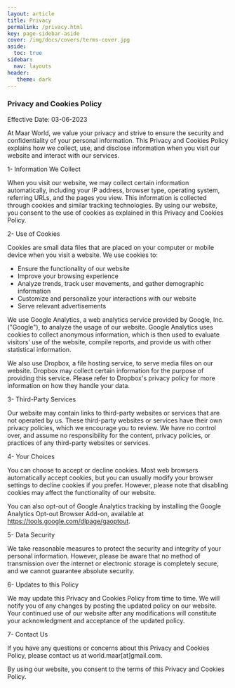 ```yaml
---
layout: article
title: Privacy
permalink: /privacy.html
key: page-sidebar-aside
cover: /img/docs/covers/terms-cover.jpg
aside:
  toc: true
sidebar:
  nav: layouts
header:
   theme: dark
---
```


### Privacy and Cookies Policy

Effective Date: 03-06-2023

At Maar World, we value your privacy and strive to ensure the security and confidentiality of your personal information. This Privacy and Cookies Policy explains how we collect, use, and disclose information when you visit our website and interact with our services.

1- Information We Collect

When you visit our website, we may collect certain information automatically, including your IP address, browser type, operating system, referring URLs, and the pages you view. This information is collected through cookies and similar tracking technologies. By using our website, you consent to the use of cookies as explained in this Privacy and Cookies Policy.

2- Use of Cookies

Cookies are small data files that are placed on your computer or mobile device when you visit a website. We use cookies to:

- Ensure the functionality of our website
- Improve your browsing experience
- Analyze trends, track user movements, and gather demographic information
- Customize and personalize your interactions with our website
- Serve relevant advertisements

We use Google Analytics, a web analytics service provided by Google, Inc. ("Google"), to analyze the usage of our website. Google Analytics uses cookies to collect anonymous information, which is then used to evaluate visitors' use of the website, compile reports, and provide us with other statistical information.

We also use Dropbox, a file hosting service, to serve media files on our website. Dropbox may collect certain information for the purpose of providing this service. Please refer to Dropbox's privacy policy for more information on how they handle your data.

3- Third-Party Services

Our website may contain links to third-party websites or services that are not operated by us. These third-party websites or services have their own privacy policies, which we encourage you to review. We have no control over, and assume no responsibility for the content, privacy policies, or practices of any third-party websites or services.

4- Your Choices

You can choose to accept or decline cookies. Most web browsers automatically accept cookies, but you can usually modify your browser settings to decline cookies if you prefer. However, please note that disabling cookies may affect the functionality of our website.

You can also opt-out of Google Analytics tracking by installing the Google Analytics Opt-out Browser Add-on, available at https://tools.google.com/dlpage/gaoptout.

5- Data Security

We take reasonable measures to protect the security and integrity of your personal information. However, please be aware that no method of transmission over the internet or electronic storage is completely secure, and we cannot guarantee absolute security.

6- Updates to this Policy

We may update this Privacy and Cookies Policy from time to time. We will notify you of any changes by posting the updated policy on our website. Your continued use of our website after any modifications will constitute your acknowledgment and acceptance of the updated policy.

7- Contact Us

If you have any questions or concerns about this Privacy and Cookies Policy, please contact us at world.maar[at]gmail.com.

By using our website, you consent to the terms of this Privacy and Cookies Policy.

